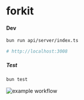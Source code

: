 # forkit

#### Dev
```sh
bun run api/server/index.ts

# http://localhost:3008
```
##### Test
```sh
bun test
```
![example workflow](https://github.com/chadmmills/forkit/actions/workflows/ci-test.yml/badge.svg)

